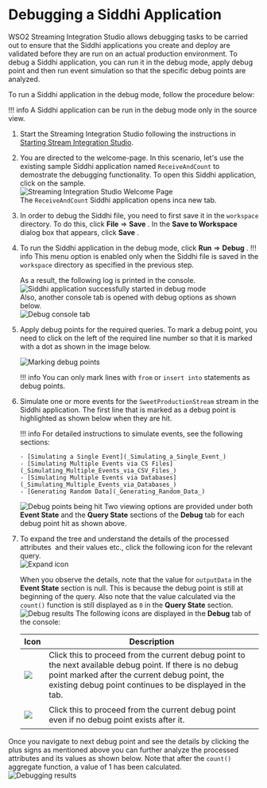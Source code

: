 # Debugging a Siddhi Application

WSO2 Streaming Integration Studio allows debugging tasks to be carried out to
ensure that the Siddhi applications you create and deploy are validated
before they are run on an actual production environment. To debug a
Siddhi application, you can run it in the debug mode, apply debug point
and then run event simulation so that the specific debug points are
analyzed.

To run a Siddhi application in the debug mode, follow the procedure
below:

!!! info
    A Siddhi application can be run in the debug mode only in the source
    view.


1.  Start the Streaming Integration Studio following the instructions in
    [Starting Stream Integration Studio](streaming-integrator-studio-overview.md#Starting-Streaming-Integration-Studio).  
2.  You are directed to the welcome-page. In this scenario, let's use
    the existing sample Siddhi application named
    `ReceiveAndCount` to demostrate the debugging
    functionality. To open this Siddhi application, click on the
    sample.  
    ![Streaming Integration Studio Welcome Page](../images/Debugging-Siddhi-Applications/Stream_Processor_Studio_Welcome_Page.png)  
    The `ReceiveAndCount` Siddhi application opens inca new tab.
3.  In order to debug the Siddhi file, you need to first save it in the
    `workspace` directory. To do this, click **File**
    =\> **Save** . In the **Save to Workspace** dialog box that appears,
    click **Save** .
4.  To run the Siddhi application in the debug mode, click **Run** =\>
    **Debug** .
    !!! info
        This menu option is enabled only when the Siddhi file is saved in the `workspace` directory as 
        specified in the previous step.
    
    As a result, the following log is printed in the console.  
    ![Siddhi application successfully started in debug mode](../images/Debugging-Siddhi-Applications/Debug-Mode-Console-Message.png)  
    Also, another console tab is opened with debug options as shown
    below.  
    ![Debug console tab](../images/Debugging-Siddhi-Applications/Console_Tab.png)  

5.  Apply debug points for the required queries. To mark a debug point,
    you need to click on the left of the required line number so that it
    is marked with a dot as shown in the image below.

    ![Marking debug points](../images/Debugging-Siddhi-Applications/Debug-Points.png)

    !!! info
        You can only mark lines with `from` or `insert into` statements as debug points.
    

6.  Simulate one or more events for the `SweetProductionStream` stream in the Siddhi
    application. The first line that is marked as a debug point is highlighted as shown below when
     they are hit.

    !!! info
        For detailed instructions to simulate events, see the following
        sections:
    
        - [Simulating a Single Event](_Simulating_a_Single_Event_)
        - [Simulating Multiple Events via CS Files](_Simulating_Multiple_Events_via_CSV_Files_)
        - [Simulating Multiple Events via Databases](_Simulating_Multiple_Events_via_Databases_)
        - [Generating Random Data](_Generating_Random_Data_)
    
    ![Debug points being hit](../imagess/Debugging-Siddhi-Applications/Hitting-Debug-Points.png) 
    Two viewing options are provided under both **Event State** and the
    **Query State** sections of the **Debug** tab for each debug point
    hit as shown above.

7.  To expand the tree and understand the details of the processed
    attributes  and their values etc., click the following icon for the
    relevant query.  
    ![Expand icon](../images/Debugging-Siddhi-Applications/Expand-Icon.png)

    When you observe the details, note that the value for
    `outputData` in the **Event State** section is
    null. This is because the debug point is still at beginning of the
    query. Also note that the value calculated via the
    `count()` function is still displayed as
    `0` in the **Query State** section.  
    ![Debug results](../images/Debugging-Siddhi-Applications/Debug-Results.png) 
    The following icons are displayed in the **Debug** tab of the
    console:

    <table>
    <thead>
    <tr class="header">
    <th>Icon</th>
    <th>Description</th>
    </tr>
    </thead>
    <tbody>
    <tr class="odd">
    <td><div class="content-wrapper">
    <p><img src="../../images/Debugging-Siddhi-Applications/Resume.png" /></p>
    </div></td>
    <td>Click this to proceed from the current debug point to the next available debug point. If there is no debug point marked after the current debug point, the existing debug point continues to be displayed in the tab.</td>
    </tr>
    <tr class="even">
    <td><div class="content-wrapper">
    <p><img src="../../images/Debugging-Siddhi-Applications/Step_Over.png" /></p>
    </div></td>
    <td>Click this to proceed from the current debug point even if no debug point exists after it.</td>
    </tr>
    </tbody>
    </table>

      

   Once you navigate to next debug point and see the details by clicking the plus signs as mentioned
    above you can further analyze the processed attributes and its values as shown below. Note that
    after the `count()` aggregate function, a value of 1 has been
    calculated.  
    ![Debugging results](../images/Debugging-Siddhi-Applications/Debug-Results-2.png)
